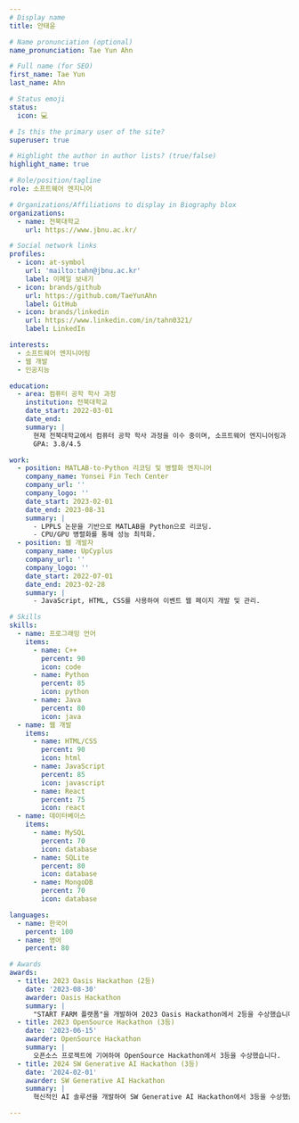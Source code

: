 ```yaml
---
# Display name
title: 안태윤

# Name pronunciation (optional)
name_pronunciation: Tae Yun Ahn

# Full name (for SEO)
first_name: Tae Yun
last_name: Ahn

# Status emoji
status:
  icon: 💻

# Is this the primary user of the site?
superuser: true

# Highlight the author in author lists? (true/false)
highlight_name: true

# Role/position/tagline
role: 소프트웨어 엔지니어

# Organizations/Affiliations to display in Biography blox
organizations:
  - name: 전북대학교
    url: https://www.jbnu.ac.kr/

# Social network links
profiles:
  - icon: at-symbol
    url: 'mailto:tahn@jbnu.ac.kr'
    label: 이메일 보내기
  - icon: brands/github
    url: https://github.com/TaeYunAhn
    label: GitHub
  - icon: brands/linkedin
    url: https://www.linkedin.com/in/tahn0321/
    label: LinkedIn

interests:
  - 소프트웨어 엔지니어링
  - 웹 개발
  - 인공지능

education:
  - area: 컴퓨터 공학 학사 과정
    institution: 전북대학교
    date_start: 2022-03-01
    date_end: 
    summary: |
      현재 전북대학교에서 컴퓨터 공학 학사 과정을 이수 중이며, 소프트웨어 엔지니어링과 인공지능 관련 과목을 집중적으로 공부하고 있습니다. 인턴십, 해커톤, 멘토링 활동에도 적극 참여하고 있습니다.
      GPA: 3.8/4.5

work:
  - position: MATLAB-to-Python 리코딩 및 병렬화 엔지니어
    company_name: Yonsei Fin Tech Center
    company_url: ''
    company_logo: ''
    date_start: 2023-02-01
    date_end: 2023-08-31
    summary: |
      - LPPLS 논문을 기반으로 MATLAB을 Python으로 리코딩.
      - CPU/GPU 병렬화를 통해 성능 최적화.
  - position: 웹 개발자
    company_name: UpCyplus
    company_url: ''
    company_logo: ''
    date_start: 2022-07-01
    date_end: 2023-02-28
    summary: |
      - JavaScript, HTML, CSS를 사용하여 이벤트 웹 페이지 개발 및 관리.

# Skills
skills:
  - name: 프로그래밍 언어
    items:
      - name: C++
        percent: 90
        icon: code
      - name: Python
        percent: 85
        icon: python
      - name: Java
        percent: 80
        icon: java
  - name: 웹 개발
    items:
      - name: HTML/CSS
        percent: 90
        icon: html
      - name: JavaScript
        percent: 85
        icon: javascript
      - name: React
        percent: 75
        icon: react
  - name: 데이터베이스
    items:
      - name: MySQL
        percent: 70
        icon: database
      - name: SQLite
        percent: 80
        icon: database
      - name: MongoDB
        percent: 70
        icon: database

languages:
  - name: 한국어
    percent: 100
  - name: 영어
    percent: 80

# Awards
awards:
  - title: 2023 Oasis Hackathon (2등)
    date: '2023-08-30'
    awarder: Oasis Hackathon
    summary: |
      "START FARM 플랫폼"을 개발하여 2023 Oasis Hackathon에서 2등을 수상했습니다.
  - title: 2023 OpenSource Hackathon (3등)
    date: '2023-06-15'
    awarder: OpenSource Hackathon
    summary: |
      오픈소스 프로젝트에 기여하여 OpenSource Hackathon에서 3등을 수상했습니다.
  - title: 2024 SW Generative AI Hackathon (3등)
    date: '2024-02-01'
    awarder: SW Generative AI Hackathon
    summary: |
      혁신적인 AI 솔루션을 개발하여 SW Generative AI Hackathon에서 3등을 수상했습니다.

---
```

